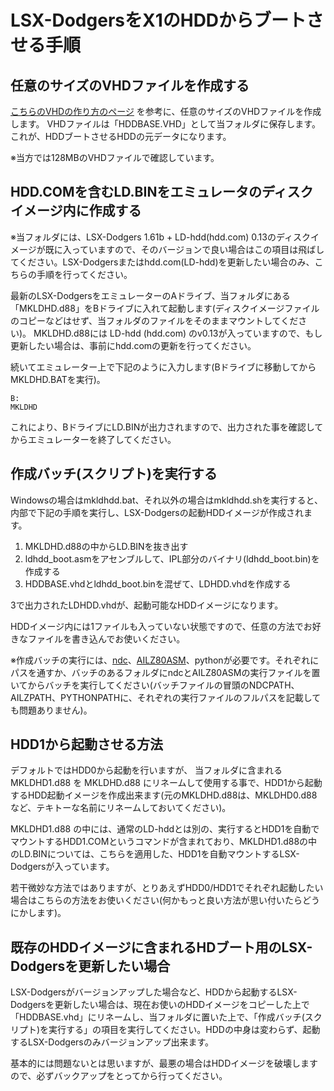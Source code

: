 # LSX-DodgersをX1のHDDからブートさせる手順

## 任意のサイズのVHDファイルを作成する
[こちらのVHDの作り方のページ](https://github.com/tablacus/LSX-Dodgers/issues/4) を参考に、任意のサイズのVHDファイルを作成します。
VHDファイルは「HDDBASE.VHD」として当フォルダに保存します。これが、HDDブートさせるHDDの元データになります。

※当方では128MBのVHDファイルで確認しています。

## HDD.COMを含むLD.BINをエミュレータのディスクイメージ内に作成する

※当フォルダには、LSX-Dodgers 1.61b + LD-hdd(hdd.com) 0.13のディスクイメージが既に入っていますので、そのバージョンで良い場合はこの項目は飛ばしてください。LSX-Dodgersまたはhdd.com(LD-hdd)を更新したい場合のみ、こちらの手順を行ってください。

最新のLSX-DodgersをエミュレーターのAドライブ、当フォルダにある「MKLDHD.d88」をBドライブに入れて起動します(ディスクイメージファイルのコピーなどはせず、当フォルダのファイルをそのままマウントしてください)。
MKLDHD.d88には LD-hdd (hdd.com) のv0.13が入っていますので、もし更新したい場合は、事前にhdd.comの更新を行ってください。

続いてエミュレーター上で下記のように入力します(Bドライブに移動してからMKLDHD.BATを実行)。

```
B:
MKLDHD
```

これにより、BドライブにLD.BINが出力されますので、出力された事を確認してからエミュレーターを終了してください。


## 作成バッチ(スクリプト)を実行する
Windowsの場合はmkldhdd.bat、それ以外の場合はmkldhdd.shを実行すると、内部で下記の手順を実行し、LSX-Dodgersの起動HDDイメージが作成されます。

1. MKLDHD.d88の中からLD.BINを抜き出す
2. ldhdd_boot.asmをアセンブルして、IPL部分のバイナリ(ldhdd_boot.bin)を作成する
3. HDDBASE.vhdとldhdd_boot.binを混ぜて、LDHDD.vhdを作成する

3で出力されたLDHDD.vhdが、起動可能なHDDイメージになります。

HDDイメージ内には1ファイルも入っていない状態ですので、任意の方法でお好きなファイルを書き込んでお使いください。

※作成バッチの実行には、[ndc](https://euee.web.fc2.com/tool/tool.html)、[AILZ80ASM](https://github.com/AILight/AILZ80ASM)、pythonが必要です。それぞれにパスを通すか、バッチのあるフォルダにndcとAILZ80ASMの実行ファイルを置いてからバッチを実行してください(バッチファイルの冒頭のNDCPATH、AILZPATH、PYTHONPATHに、それぞれの実行ファイルのフルパスを記載しても問題ありません)。


## HDD1から起動させる方法
デフォルトではHDD0から起動を行いますが、 当フォルダに含まれるMKLDHD1.d88 を MKLDHD.d88 にリネームして使用する事で、HDD1から起動するHDD起動イメージを作成出来ます(元のMKLDHD.d88は、MKLDHD0.d88など、テキトーな名前にリネームしておいてください)。

MKLDHD1.d88 の中には、通常のLD-hddとは別の、実行するとHDD1を自動でマウントするHDD1.COMというコマンドが含まれており、MKLDHD1.d88の中のLD.BINについては、こちらを適用した、HDD1を自動マウントするLSX-Dodgersが入っています。

若干微妙な方法ではありますが、とりあえずHDD0/HDD1でそれぞれ起動したい場合はこちらの方法をお使いください(何かもっと良い方法が思い付いたらどうにかします)。

## 既存のHDDイメージに含まれるHDブート用のLSX-Dodgersを更新したい場合
LSX-Dodgersがバージョンアップした場合など、HDDから起動するLSX-Dodgersを更新したい場合は、現在お使いのHDDイメージをコピーした上で「HDDBASE.vhd」にリネームし、当フォルダに置いた上で、「作成バッチ(スクリプト)を実行する」の項目を実行してください。HDDの中身は変わらず、起動するLSX-Dodgersのみバージョンアップ出来ます。

基本的には問題ないとは思いますが、最悪の場合はHDDイメージを破壊しますので、必ずバックアップをとってから行ってください。
